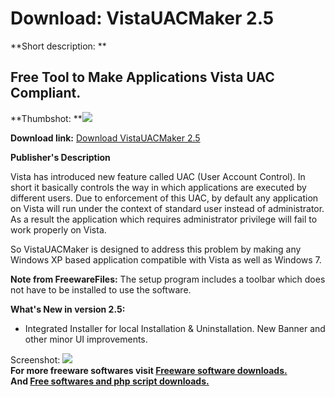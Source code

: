 # Download: VistaUACMaker 2.5

**Short description: **

## Free Tool to Make Applications Vista UAC Compliant.

  
**Thumbshot: **![](http://www.freewarefiles.com/screenshot/sxvistauacmkr_md.jpg)   
  
**Download link:** [Download VistaUACMaker 2.5](http://freesoftwares.boysofts.com/VistaUACMaker_program_51393.html)  
  

**Publisher's Description**  
  

Vista has introduced new feature called UAC (User Account Control). In short
it basically controls the way in which applications are executed by different
users. Due to enforcement of this UAC, by default any application on Vista
will run under the context of standard user instead of administrator. As a
result the application which requires administrator privilege will fail to
work properly on Vista.

So VistaUACMaker is designed to address this problem by making any Windows XP
based application compatible with Vista as well as Windows 7.

**Note from FreewareFiles:** The setup program includes a toolbar which does not have to be installed to use the software.

**What's New in version 2.5:**

  * Integrated Installer for local Installation & Uninstallation. New Banner and other minor UI improvements. 

  
  
Screenshot: ![](http://www.freewarefiles.com/screenshot/sxvistauacmkr.jpg)  
**For more freeware softwares visit [Freeware software downloads.](http://freesoftwares.boysofts.com/)**   
**And [Free softwares and php script downloads.](http://www.boysofts.com/)**

